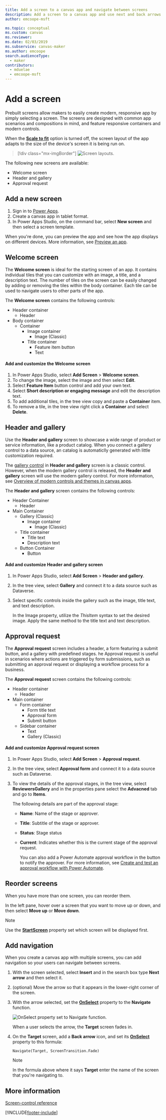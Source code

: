 ```yaml
---
title: Add a screen to a canvas app and navigate between screens
description: Add a screen to a canvas app and use next and back arrows to go between screens.
author: emcoope-msft

ms.topic: conceptual
ms.custom: canvas
ms.reviewer: 
ms.date: 02/03/2019
ms.subservice: canvas-maker
ms.author: emcoope
search.audienceType: 
  - maker
contributors:
  - mduelae
  - emcoope-msft
---
```

# Add a screen

Prebuilt screens allow makers to easily create modern, responsive app by simply selecting a screen. The screens are designed with common app scenarios and compositions in mind, and feature responsive containers and modern controls.

 When the **[Scale to fit](create-responsive-layout.md#disable-scale-to-fit)** option is turned off, the screen layout of the app adapts to the size of the device's screen it is being run on.

> [!div class="mx-imgBorder"]
> ![Screen layouts.](./media/add-screen-context-variables/add-a-screen.png)


The following new screens are available:

- Welcome screen
- Header and gallery
- Approval request


## Add a new screen

1. Sign in to [Power Apps](https://make.powerapps.com?utm_source=padocs&utm_medium=linkinadoc&utm_campaign=referralsfromdoc).
2. Create a canvas app in tablet format.
3. In Power Apps Studio, on the command bar, select **New screen** and then select a screen template.

When you're done, you can preview the app and see how the app displays on different devices. More information, see [Preview an app](preview-app.md).


## Welcome screen 

The **Welcome screen** is ideal for the starting screen of an app. It contains individual tiles that you can customize with an image, a title, and a description text. The number of tiles on the screen can be easily changed by adding or removing the tiles within the body container. Each tile can be used to navigate users to other parts of the app.  

The **Welcome screen** contains the following controls:

- Header container
    - Header 
- Body container
    - Container 
        - Image container
            - Image (Classic)
        - Title container 
          - Feature item button 
          - Text 

#### Add and customize the Welcome screen

1. In Power Apps Studio, select **Add Screen** > **Welcome screen**.
1. To change the image, select the image and then select **Edit**. 
1. Select **Feature Item** button control and add your own text. 
1. Select **Short description or engaging message** and edit the description text.
1. To add additional tiles, in the tree view copy and paste a **Container** item.
1. To remove a tile, in the tree view right click a **Container** and select **Delete**.  


## Header and gallery 

Use the **Header and gallery** screen to showcase a wide range of product or service information, like a product catalog. When you connect a gallery control to a data source, an catalog is automaticlly generated with little customization required.

The [gallery control](controls/control-gallery.md) in **Header and gallery** screen is a classic control. However, when the modern gallery control is released, the **Header and gallery** screen will use the modern gallery control. For more information, see [Overview of modern controls and themes in canvas apps](controls/modern-controls/overview-modern-controls.md).

The **Header and gallery** screen contains the following controls:

- Header Container 
    - Header 
- Main Container 
    - Gallery (Classic) 
        - Image container 
            - Image (Classic) 
     - Title container 
         - Title text 
         - Description text 
     - Button Container 
         - Button 


#### Add and customize Header and gallery screen

1. In Power Apps Studio, select **Add Screen** > **Header and gallery**.
1. In the tree view, select **Gallery**  and connect it to a data source such as Dataverse.
1. Select specific controls inside the gallery such as the image, title text, and text description.

    In the Image property, utilize the *ThisItem* syntax to set the desired image. Apply the same method to the title text and text description.

## Approval request  

The **Approval request** screen includes a header, a form featuring a submit button, and a gallery with predefined stages. he Approval request is useful in scenarios where actions are triggered by form submissions, such as submitting an approval request or displaying a workflow process for a business.

The **Approval request** screen contains the following controls:

- Header container 
    - Header 
- Main container 
    - Form container
        - Form title text 
        - Approval form 
        - Submit button 
     - Sidebar container 
         - Text 
         - Gallery (Classic) 


#### Add and customize Approval request screen

1. In Power Apps Studio, select **Add Screen** > **Approval request**.
1. In the tree view, select **Approval form** and connect it to a data source such as Dataverse.
1. To view the details of the approval stages, in the tree view, select **ReviewersGallery** and in the properties pane select the **Advacned** tab and go to **Items**. 

    The following details are part of the approval stage:
   - **Name**: Name of the stage or approver.  
   - **Title**: Subtitle of the stage or approver. 
   - **Status**: Stage status 
   - **Current**: Indicates whether this is the current stage of the approval request.
    
        You can also add a Power Automate approval workflow in the button to notify the approver. For more information, see [Create and test an approval workflow with Power Automate](/power-automate/modern-approvals).

## Reorder screens

When you have more than one screen, you can reorder them.

In the left pane, hover over a screen that you want to move up or down, and then select **Move up** or **Move down**.

> [!NOTE]
> Use the **[StartScreen](/power-platform/power-fx/reference/object-app#startscreen-property)** property set which screen will be displayed first.

## Add navigation

When you create a canvas app with multiple screens, you can add navigation so your users can navigate between screens.


1. With the screen selected, select **Insert** and in the search box type **Next arrow** and then select it.

2. (optional) Move the arrow so that it appears in the lower-right corner of the screen.

3. With the arrow selected, set the **[OnSelect](controls/properties-core.md)** property to the **Navigate** function.

    ![OnSelect property set to Navigate function.](./media/add-screen-context-variables/onselect-default.png)

    When a user selects the arrow, the **Target** screen fades in.

4. On the **Target** screen, add a **Back arrow** icon, and set its **[OnSelect](controls/properties-core.md)** property to this formula:

    `Navigate(Target, ScreenTransition.Fade)`

   > [!NOTE]
   > In the formula above where it says **Target** enter the name of the screen that you're navigating to. 


## More information

[Screen-control reference](controls/control-screen.md)

[!INCLUDE[footer-include](../../includes/footer-banner.md)]



